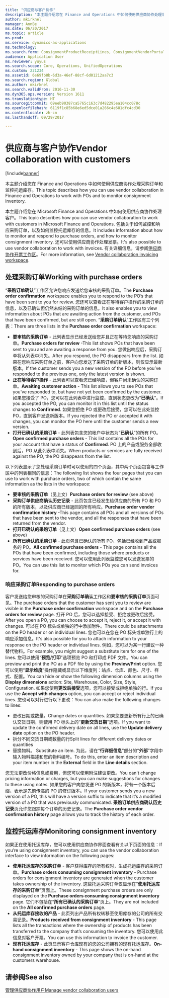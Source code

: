 ```yaml
---
title: "供应商与客户协作"
description: "本主题介绍您在 Finance and Operations 中如何使用供应商协作处理采购订单和监控托运库存。"
author: mkirknel
manager: AnnBe
ms.date: 06/20/2017
ms.topic: article
ms.prod: 
ms.service: dynamics-ax-applications
ms.technology: 
ms.search.form: ConsignmentProductReceiptLines, ConsignmentVendorPortalOnHand, PurchVendorPortalConfirmedOrders, PurchVendorPortalOriginalOrder, PurchVendorPortalResponsesHistoryList, PurchVendorPortalResponsesPart
audience: Application User
ms.reviewer: yuyus
ms.search.scope: Core, Operations, UnifiedOperations
ms.custom: 221234
ms.assetid: 6e69fb8b-6d3a-46ef-88cf-6d01212aa7c3
ms.search.region: Global
ms.author: mkirknel
ms.search.validFrom: 2016-11-30
ms.dyn365.ops.version: Version 1611
ms.translationtype: HT
ms.sourcegitcommit: 69eeb90387ca5765c163c7d482295ea104cc078c
ms.openlocfilehash: 6119f1c85b68e6ed5dce01a266c4e681dfc4cd30
ms.contentlocale: zh-cn
ms.lasthandoff: 09/29/2017

---
```


# <a name="vendor-collaboration-with-customers"></a><span data-ttu-id="a700c-103">供应商与客户协作</span><span class="sxs-lookup"><span data-stu-id="a700c-103">Vendor collaboration with customers</span></span>

[!include[banner](../includes/banner.md)]


<span data-ttu-id="a700c-104">本主题介绍您在 Finance and Operations 中如何使用供应商协作处理采购订单和监控托运库存。</span><span class="sxs-lookup"><span data-stu-id="a700c-104">This topic describes how you can use vendor collaboration in Finance and Operations to work with POs and to monitor consignment inventory.</span></span>

<span data-ttu-id="a700c-105">本主题介绍您在 Microsoft Finance and Operations 中如何使用供应商协作处理客户。</span><span class="sxs-lookup"><span data-stu-id="a700c-105">This topic describes how you can use vendor collaboration to work with customers in Microsoft Finance and Operations.</span></span> <span data-ttu-id="a700c-106">包括关于如何监控和响应采购订单，以及如何监控托运库存的信息。</span><span class="sxs-lookup"><span data-stu-id="a700c-106">It includes information about how to monitor and respond to purchase orders, and how to monitor consignment inventory.</span></span> <span data-ttu-id="a700c-107">还可以使用供应商协作处理发票。</span><span class="sxs-lookup"><span data-stu-id="a700c-107">It's also possible to use vendor collaboration to work with invoices.</span></span> <span data-ttu-id="a700c-108">有关详细信息，请参阅[供应商协作开票工作区](../../financials/accounts-payable/vendor-portal-invoicing-workspace.md)。</span><span class="sxs-lookup"><span data-stu-id="a700c-108">For more information, see [Vendor collaboration invoicing workspace](../../financials/accounts-payable/vendor-portal-invoicing-workspace.md).</span></span>

## <a name="working-with-purchase-orders"></a><span data-ttu-id="a700c-109">处理采购订单</span><span class="sxs-lookup"><span data-stu-id="a700c-109">Working with purchase orders</span></span>
<span data-ttu-id="a700c-110">“**采购订单确认**”工作区允许您响应发送给您审核的采购订单。</span><span class="sxs-lookup"><span data-stu-id="a700c-110">The **Purchase order confirmation** workspace enables you to respond to the PO’s that have been sent to you for review.</span></span> <span data-ttu-id="a700c-111">您还可以查看正在等待客户操作的采购订单的信息，以及已确认但仍然未结的采购订单的信息。</span><span class="sxs-lookup"><span data-stu-id="a700c-111">It also enables you to view information about POs that are awaiting action from the customer, and POs that have been confirmed, but are still open.</span></span> <span data-ttu-id="a700c-112">“**采购订单确认**”工作区有三个列表：</span><span class="sxs-lookup"><span data-stu-id="a700c-112">There are three lists in the **Purchase order confirmation** workspace:</span></span>

-   <span data-ttu-id="a700c-113">**要审核的采购订单** - 此列表显示已经发送给您并且正在等待您响应的采购订单。</span><span class="sxs-lookup"><span data-stu-id="a700c-113">**Purchase orders for review** -This list shows POs that have been sent to you and are awaiting a response from you.</span></span> <span data-ttu-id="a700c-114">您做出响应后，采购订单将从列表中消失。</span><span class="sxs-lookup"><span data-stu-id="a700c-114">After you respond, the PO disappears from the list.</span></span> <span data-ttu-id="a700c-115">如果在您响应采购订单之前，客户向您发送了采购订单的新版本，则仅显示最新版本。</span><span class="sxs-lookup"><span data-stu-id="a700c-115">If the customer sends you a new version of the PO before you’ve responded to the previous one, only the latest version is shown.</span></span>
-   <span data-ttu-id="a700c-116">**正在等待客户操作** - 此列表可以查看您已经响应，但客户尚未确认的采购订单。</span><span class="sxs-lookup"><span data-stu-id="a700c-116">**Awaiting customer action** - This list allows you to see POs that you’ve responded to, but have not yet been confirmed by the customer.</span></span> <span data-ttu-id="a700c-117">如果您接受了 PO，您可以在此列表中进行监控，直到状态更改为“**已确认**”。</span><span class="sxs-lookup"><span data-stu-id="a700c-117">If you accepted the PO, you can monitor it in this list until the status changes to **Confirmed**.</span></span> <span data-ttu-id="a700c-118">如果您拒绝 PO 或更改后接受，您可以在此处监控 PO，直到客户发送新版本。</span><span class="sxs-lookup"><span data-stu-id="a700c-118">If you rejected the PO or accepted it with changes, you can monitor the PO here until the customer sends a new version.</span></span>
-   <span data-ttu-id="a700c-119">**打开已确认的采购订单** - 此列表包含您的帐户中状态为“**已确认**”的所有 PO。</span><span class="sxs-lookup"><span data-stu-id="a700c-119">**Open confirmed purchase orders** - This list contains all the POs for your account that have a status of **Confirmed**.</span></span> <span data-ttu-id="a700c-120">PO 上的产品或服务全部收到后，PO 从此列表中消失。</span><span class="sxs-lookup"><span data-stu-id="a700c-120">When products or services are fully received against the PO, the PO disappears from the list.</span></span>

<span data-ttu-id="a700c-121">以下列表显示了您处理采购订单时可以使用的四个页面，其中两个页面包含与工作区中的列表相同的信息：</span><span class="sxs-lookup"><span data-stu-id="a700c-121">The following list shows the four pages that you can use to work with purchase orders, two of which contain the same information as the lists in the workspace:</span></span>

-   <span data-ttu-id="a700c-122">**要审核的采购订单**（见上文）</span><span class="sxs-lookup"><span data-stu-id="a700c-122">**Purchase orders for review** (see above)</span></span>
-   <span data-ttu-id="a700c-123">**采购订单供应商确认历史记录** - 此页包含已经发生给供应商的所有 PO 和 PO 的所有版本，以及供应商已经返回的所有响应。</span><span class="sxs-lookup"><span data-stu-id="a700c-123">**Purchase order vendor confirmation history** -This page contains all POs and all versions of POs that have been sent to the vendor, and all the responses that have been returned from the vendor.</span></span>
-   <span data-ttu-id="a700c-124">**打开已确认的采购订单**（见上文）</span><span class="sxs-lookup"><span data-stu-id="a700c-124">**Open confirmed purchase orders** (see above)</span></span>
-   <span data-ttu-id="a700c-125">**所有已确认的采购订单** - 此页包含已确认的所有 PO，包括已经收到产品或服务的 PO。</span><span class="sxs-lookup"><span data-stu-id="a700c-125">**All confirmed purchase orders** - This page contains all the POs that have been confirmed, including those where products or services have been received.</span></span> <span data-ttu-id="a700c-126">您可以使用此列表监控您可以发送发票的 PO。</span><span class="sxs-lookup"><span data-stu-id="a700c-126">You can use this list to monitor which POs you can send invoices for.</span></span>

### <a name="responding-to-purchase-orders"></a><span data-ttu-id="a700c-127">响应采购订单</span><span class="sxs-lookup"><span data-stu-id="a700c-127">Responding to purchase orders</span></span>

<span data-ttu-id="a700c-128">客户发送给您审核的采购订单在**采购订单确认**工作区和**要审核的采购订单**页面可见。</span><span class="sxs-lookup"><span data-stu-id="a700c-128">The purchase orders that the customer has sent you to review are visible in the **Purchase order confirmation** workspace and on the **Purchase orders for review** page.</span></span> <span data-ttu-id="a700c-129">打开 PO 后，您可以选择接受、拒绝或更改后接受。</span><span class="sxs-lookup"><span data-stu-id="a700c-129">After you open a PO, you can choose to accept it, reject it, or accept it with changes.</span></span> <span data-ttu-id="a700c-130">可以在 PO 标头或单独的行中添加附件。</span><span class="sxs-lookup"><span data-stu-id="a700c-130">There could be attachments on the PO header or on individual lines.</span></span> <span data-ttu-id="a700c-131">您也可以在您在 PO 标头或单独行上的响应添加信息。</span><span class="sxs-lookup"><span data-stu-id="a700c-131">It's also possible for you to attach information to your response on the PO header or individual lines.</span></span> <span data-ttu-id="a700c-132">例如，您可以为某一行建议一种替代物料。</span><span class="sxs-lookup"><span data-stu-id="a700c-132">For example, you might suggest a substitute item for one of the lines.</span></span> <span data-ttu-id="a700c-133">您可以使用“**预览/打印**”选项预览 PO 和打印成 PDF 文件。</span><span class="sxs-lookup"><span data-stu-id="a700c-133">You can preview and print the PO as a PDF file by using the **Preview/Print** option.</span></span> <span data-ttu-id="a700c-134">您可以使用“**显示维度**”操作隐藏或显示以下维度列：站点、仓库、颜色、尺寸、样式、配置。</span><span class="sxs-lookup"><span data-stu-id="a700c-134">You can hide or show the following dimension columns using the **Display dimensions** action: Site, Warehouse, Color, Size, Style, Configuration.</span></span> <span data-ttu-id="a700c-135">如果您使用**更改后接受**选项，您可以接受或拒绝单独的行。</span><span class="sxs-lookup"><span data-stu-id="a700c-135">If you use the **Accept with changes** option, you can accept or reject individual lines.</span></span> <span data-ttu-id="a700c-136">您也可以对行进行以下更改：</span><span class="sxs-lookup"><span data-stu-id="a700c-136">You can also make the following changes to lines:</span></span>

-   <span data-ttu-id="a700c-137">更改日期或数量。</span><span class="sxs-lookup"><span data-stu-id="a700c-137">Change dates or quantities.</span></span> <span data-ttu-id="a700c-138">如果您要更新所有行上的已确认交货日期，则使用 PO 标头上的“**更新交货日期**”选项。</span><span class="sxs-lookup"><span data-stu-id="a700c-138">If you want to update the confirmed delivery date on all lines, use the **Update delivery date** option on the PO header.</span></span>
-   <span data-ttu-id="a700c-139">拆分不同交货日期或数量的行</span><span class="sxs-lookup"><span data-stu-id="a700c-139">Split lines for different delivery dates or quantities</span></span>
-   <span data-ttu-id="a700c-140">替换物料。 </span><span class="sxs-lookup"><span data-stu-id="a700c-140">Substitute an item.</span></span> <span data-ttu-id="a700c-141">为此，请在“**行详细信息**”部分的“**外部**”字段中输入物料描述和您的物料编号。</span><span class="sxs-lookup"><span data-stu-id="a700c-141">To do this, enter an item description and your item number in the **External** field in the **Line details** section.</span></span>

<span data-ttu-id="a700c-142">您无法更改价格信息或费用，但您可以使用附注建议更改。</span><span class="sxs-lookup"><span data-stu-id="a700c-142">You can't change pricing information or charges, but you can make suggestions for changes to these using notes.</span></span> <span data-ttu-id="a700c-143">如果您的客户向您发送 PO 的新版本，将有一个版本后缀，表示是先前传递的 PO 的修订版本。</span><span class="sxs-lookup"><span data-stu-id="a700c-143">If your customer sends you a new version of a PO, this will have a version suffix to indicate that it’s a modified version of a PO that was previously communicated.</span></span> <span data-ttu-id="a700c-144">**采购订单供应商确认历史记录**页允许您跟踪每个订单的历史记录。</span><span class="sxs-lookup"><span data-stu-id="a700c-144">The **Purchase order vendor confirmation history** page allows you to track the history of each order.</span></span>

## <a name="monitoring-consignment-inventory"></a><span data-ttu-id="a700c-145">监控托运库存</span><span class="sxs-lookup"><span data-stu-id="a700c-145">Monitoring consignment inventory</span></span>
<span data-ttu-id="a700c-146">如果正在使用托运库存，您可以使用供应商协作界面查看有关以下页面的信息：</span><span class="sxs-lookup"><span data-stu-id="a700c-146">If you’re using consignment inventory, you can use the vendor collaboration interface to view information on the following pages:</span></span>

-   <span data-ttu-id="a700c-147">**使用托运库存的采购订单** - 客户获得库存的所有权时，生成托运库存的采购订单。</span><span class="sxs-lookup"><span data-stu-id="a700c-147">**Purchase orders consuming consignment inventory** - Purchase orders for consignment inventory are generated when the customer takes ownership of the inventory.</span></span> <span data-ttu-id="a700c-148">这些托运采购订单仅显示在“**使用托运库存的采购订单**”页面上。</span><span class="sxs-lookup"><span data-stu-id="a700c-148">These consignment purchase orders are only displayed on the **Purchase orders consuming consignment inventory** page.</span></span> <span data-ttu-id="a700c-149">它们不包括在“**所有已确认的采购订单**”页上。</span><span class="sxs-lookup"><span data-stu-id="a700c-149">They are not included on the **All confirmed purchase orders** page.</span></span>
-   <span data-ttu-id="a700c-150">**从托运库存接收的产品** - 此页列出产品所有权转移至使用库存的公司的所有交易记录。</span><span class="sxs-lookup"><span data-stu-id="a700c-150">**Products received from consignment inventory** - This page lists all the transactions where the ownership of products has been transferred to the company that’s consuming the inventory.</span></span> <span data-ttu-id="a700c-151">您可以使用此信息对客户开票。</span><span class="sxs-lookup"><span data-stu-id="a700c-151">You can use this information to invoice the customer.</span></span>
-   <span data-ttu-id="a700c-152">**现有托运库存** - 此页显示客户仓库现有的您的公司拥有的现有托运库存。</span><span class="sxs-lookup"><span data-stu-id="a700c-152">**On-hand consignment inventory** - This page shows the on-hand consignment inventory owned by your company that is on-hand at the customers warehouse.</span></span>


<a name="see-also"></a><span data-ttu-id="a700c-153">请参阅</span><span class="sxs-lookup"><span data-stu-id="a700c-153">See also</span></span>
--------

[<span data-ttu-id="a700c-154">管理供应商协作用户</span><span class="sxs-lookup"><span data-stu-id="a700c-154">Manage vendor collaboration users</span></span>](manage-vendor-collaboration-users.md)




